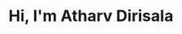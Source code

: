 <h1 align="center">Hi, I'm Atharv Dirisala</h1>

<!---
atharvd123/atharvd123 is a ✨ special ✨ repository because its `README.md` (this file) appears on your GitHub profile.
You can click the Preview link to take a look at your changes.
--->
